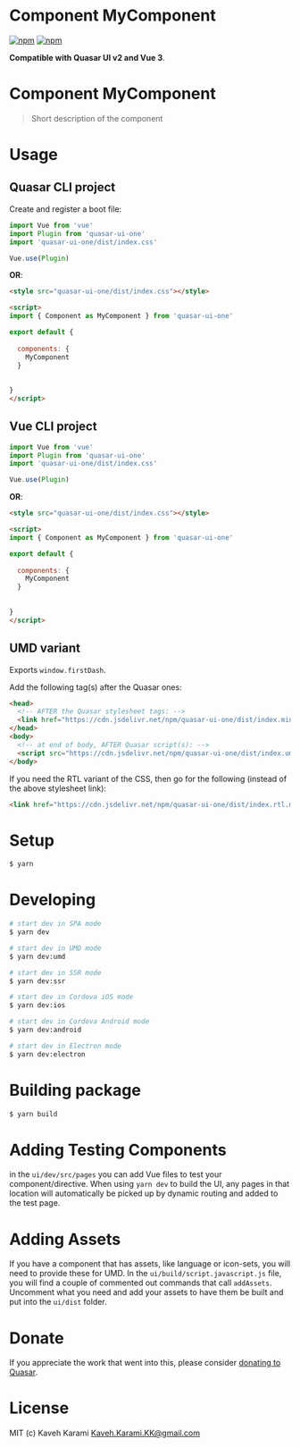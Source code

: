 # Component MyComponent

[![npm](https://img.shields.io/npm/v/quasar-ui-one.svg?label=quasar-ui-one)](https://www.npmjs.com/package/quasar-ui-one)
[![npm](https://img.shields.io/npm/dt/quasar-ui-one.svg)](https://www.npmjs.com/package/quasar-ui-one)

**Compatible with Quasar UI v2 and Vue 3**.


# Component MyComponent
> Short description of the component




# Usage

## Quasar CLI project

Create and register a boot file:

```js
import Vue from 'vue'
import Plugin from 'quasar-ui-one'
import 'quasar-ui-one/dist/index.css'

Vue.use(Plugin)
```

**OR**:

```html
<style src="quasar-ui-one/dist/index.css"></style>

<script>
import { Component as MyComponent } from 'quasar-ui-one'

export default {
  
  components: {
    MyComponent
  }
  
  
}
</script>
```

## Vue CLI project

```js
import Vue from 'vue'
import Plugin from 'quasar-ui-one'
import 'quasar-ui-one/dist/index.css'

Vue.use(Plugin)
```

**OR**:

```html
<style src="quasar-ui-one/dist/index.css"></style>

<script>
import { Component as MyComponent } from 'quasar-ui-one'

export default {
  
  components: {
    MyComponent
  }
  
  
}
</script>
```

## UMD variant

Exports `window.firstDash`.

Add the following tag(s) after the Quasar ones:

```html
<head>
  <!-- AFTER the Quasar stylesheet tags: -->
  <link href="https://cdn.jsdelivr.net/npm/quasar-ui-one/dist/index.min.css" rel="stylesheet" type="text/css">
</head>
<body>
  <!-- at end of body, AFTER Quasar script(s): -->
  <script src="https://cdn.jsdelivr.net/npm/quasar-ui-one/dist/index.umd.min.js"></script>
</body>
```
If you need the RTL variant of the CSS, then go for the following (instead of the above stylesheet link):
```html
<link href="https://cdn.jsdelivr.net/npm/quasar-ui-one/dist/index.rtl.min.css" rel="stylesheet" type="text/css">
```

# Setup
```bash
$ yarn
```

# Developing
```bash
# start dev in SPA mode
$ yarn dev

# start dev in UMD mode
$ yarn dev:umd

# start dev in SSR mode
$ yarn dev:ssr

# start dev in Cordova iOS mode
$ yarn dev:ios

# start dev in Cordova Android mode
$ yarn dev:android

# start dev in Electron mode
$ yarn dev:electron
```

# Building package
```bash
$ yarn build
```

# Adding Testing Components
in the `ui/dev/src/pages` you can add Vue files to test your component/directive. When using `yarn dev` to build the UI, any pages in that location will automatically be picked up by dynamic routing and added to the test page.

# Adding Assets
If you have a component that has assets, like language or icon-sets, you will need to provide these for UMD. In the `ui/build/script.javascript.js` file, you will find a couple of commented out commands that call `addAssets`. Uncomment what you need and add your assets to have them be built and put into the `ui/dist` folder.

# Donate
If you appreciate the work that went into this, please consider [donating to Quasar](https://donate.quasar.dev).

# License
MIT (c) Kaveh Karami <Kaveh.Karami.KK@gmail.com>

